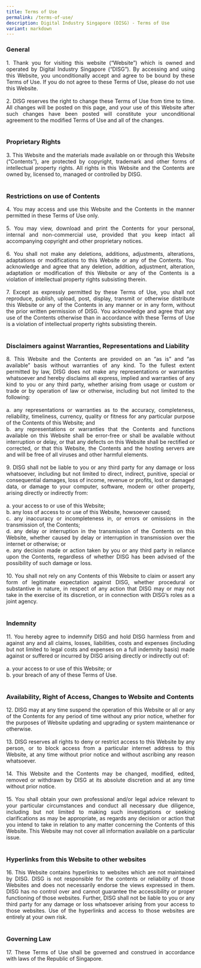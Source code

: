 ```yaml
---
title: Terms of Use
permalink: /terms-of-use/
description: Digital Industry Singapore (DISG) - Terms of Use
variant: markdown
---
```

<div class="text right"><h3>General</h3>
<p align="justify">
1. Thank you for visiting this website (“Website”) which is owned and operated by Digital Industry Singapore (“DISG”). By accessing and using this Website, you unconditionally accept and agree to be bound by these Terms of Use. If you do not agree to these Terms of Use, please do not use this Website.<br><br>
2. DISG reserves the right to change these Terms of Use from time to time. All changes will be posted on this page, and your use of this Website after such changes have been posted will constitute your unconditional agreement to the modified Terms of Use and all of the changes.<br><br></p></div>

<div class="text right"><h3>Proprietary Rights</h3>
<p align="justify">
3. This Website and the materials made available on or through this Website (“Contents”), are protected by copyright, trademark and other forms of intellectual property rights. All rights in this Website and the Contents are owned by, licensed to, managed or controlled by DISG.<br><br></p></div>

<div class="text right"><h3>Restrictions on use of Contents</h3>
<p align="justify">
4. You may access and use this Website and the Contents in the manner permitted in these Terms of Use only.<br><br>
5. You may view, download and print the Contents for your personal, internal and non-commercial use, provided that you keep intact all accompanying copyright and other proprietary notices.<br><br>
6. You shall not make any deletions, additions, adjustments, alterations, adaptations or modifications to this Website or any of the Contents. You acknowledge and agree that any deletion, addition, adjustment, alteration, adaptation or modification of this Website or any of the Contents is a violation of intellectual property rights subsisting therein.<br><br>
7. Except as expressly permitted by these Terms of Use, you shall not reproduce, publish, upload, post, display, transmit or otherwise distribute this Website or any of the Contents in any manner or in any form, without the prior written permission of DISG. You acknowledge and agree that any use of the Contents otherwise than in accordance with these Terms of Use is a violation of intellectual property rights subsisting therein.<br><br></p></div>

<div class="text right"><h3>Disclaimers against Warranties, Representations and Liability</h3>
<p align="justify">
8. This Website and the Contents are provided on an “as is” and “as available” basis without warranties of any kind. To the fullest extent permitted by law, DISG does not make any representations or warranties whatsoever and hereby disclaims all express, implied and warranties of any kind to you or any third party, whether arising from usage or custom or trade or by operation of law or otherwise, including but not limited to the following:<br><br>
a. any representations or warranties as to the accuracy, completeness, reliability, timeliness, currency, quality or fitness for any particular purpose of the Contents of this Website; and<br>
b. any representations or warranties that the Contents and functions available on this Website shall be error-free or shall be available without interruption or delay, or that any defects on this Website shall be rectified or corrected, or that this Website, the Contents and the hosting servers are and will be free of all viruses and other harmful elements.<br><br>
9. DISG shall not be liable to you or any third party for any damage or loss whatsoever, including but not limited to direct, indirect, punitive, special or consequential damages, loss of income, revenue or profits, lost or damaged data, or damage to your computer, software, modem or other property, arising directly or indirectly from:<br><br>
a. your access to or use of this Website;<br>
b. any loss of access to or use of this Website, howsoever caused;<br>
c. any inaccuracy or incompleteness in, or errors or omissions in the transmission of, the Contents;<br>
d. any delay or interruption in the transmission of the Contents on this Website, whether caused by delay or interruption in transmission over the internet or otherwise; or<br>
e. any decision made or action taken by you or any third party in reliance upon the Contents, regardless of whether DISG has been advised of the possibility of such damage or loss.<br><br>
10. You shall not rely on any Contents of this Website to claim or assert any form of legitimate expectation against DISG, whether procedural or substantive in nature, in respect of any action that DISG may or may not take in the exercise of its discretion, or in connection with DISG’s roles as a joint agency.<br><br></p></div>

<div class="text right"><h3>Indemnity</h3>
<p align="justify">
11. You hereby agree to indemnify DISG and hold DISG harmless from and against any and all claims, losses, liabilities, costs and expenses (including but not limited to legal costs and expenses on a full indemnity basis) made against or suffered or incurred by DISG arising directly or indirectly out of:<br><br>
a. your access to or use of this Website; or<br>
b. your breach of any of these Terms of Use.<br><br>
	
</p><div class="text right"><h3>Availability, Right of Access, Changes to Website and Contents</h3>
<p align="justify">
12. DISG may at any time suspend the operation of this Website or all or any of the Contents for any period of time without any prior notice, whether for the purposes of Website updating and upgrading or system maintenance or otherwise.<br><br>
13. DISG reserves all rights to deny or restrict access to this Website by any person, or to block access from a particular internet address to this Website, at any time without prior notice and without ascribing any reason whatsoever.<br><br>
14. This Website and the Contents may be changed, modified, edited, removed or withdrawn by DISG at its absolute discretion and at any time without prior notice.<br><br>
15. You shall obtain your own professional and/or legal advice relevant to your particular circumstances and conduct all necessary due diligence, including but not limited to making such investigations or seeking clarifications as may be appropriate, as regards any decision or action that you intend to take in relation to any matter concerning the Contents of this Website. This Website may not cover all information available on a particular issue.<br><br></p></div>
	

<div class="text right"><h3>Hyperlinks from this Website to other websites</h3>
<p align="justify">
16. This Website contains hyperlinks to websites which are not maintained by DISG. DISG is not responsible for the contents or reliability of those Websites and does not necessarily endorse the views expressed in them. DISG has no control over and cannot guarantee the accessibility or proper functioning of those websites. Further, DISG shall not be liable to you or any third party for any damage or loss whatsoever arising from your access to those websites. Use of the hyperlinks and access to those websites are entirely at your own risk.<br><br></p></div>

<div class="text right"><h3>Governing Law</h3>
<p align="justify">
17. These Terms of Use shall be governed and construed in accordance with laws of the Republic of Singapore.<br></p></div></div>